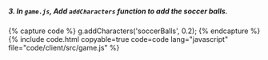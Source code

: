 ##### 3. In `game.js`, Add `addCharacters` function to add the soccer balls.

{% capture code %}
	g.addCharacters('soccerBalls', 0.2);
{% endcapture %}
{% include code.html copyable=true code=code lang="javascript" file="code/client/src/game.js" %}
